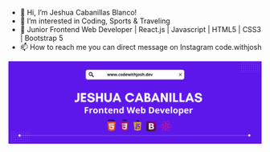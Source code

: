 - 👋 Hi, I’m Jeshua Cabanillas Blanco!
- 👀 I’m interested in Coding, Sports & Traveling
- 🌱 Junior Frontend Web Developer | React.js | Javascript | HTML5 | CSS3 | Bootstrap 5
- 📫 How to reach me you can direct message on Instagram code.withjosh
<!---
josh-94/josh-94 is a ✨ special ✨ repository because its `README.md` (this file) appears on your GitHub profile.
You can click the Preview link to take a look at your changes.
--->
![Image text](https://github.com/josh-94/josh-94/blob/main/JESHUA%20CABANILLAS%20BLANCO.png)

